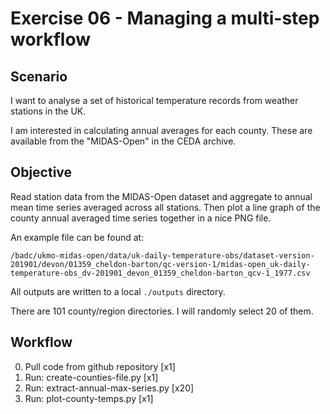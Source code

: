 # Exercise 06 - Managing a multi-step workflow 

## Scenario

I want to analyse a set of historical temperature records from weather stations in the UK. 

I am interested in calculating annual averages for each county. These are available from the "MIDAS-Open" in the CEDA archive.

## Objective

Read station data from the MIDAS-Open dataset and aggregate to annual mean time series averaged across all stations. 
Then plot a line graph of the county annual averaged time series together in a nice PNG file.

An example file can be found at:

`/badc/ukmo-midas-open/data/uk-daily-temperature-obs/dataset-version-201901/devon/01359_cheldon-barton/qc-version-1/midas-open_uk-daily-temperature-obs_dv-201901_devon_01359_cheldon-barton_qcv-1_1977.csv`

All outputs are written to a local `./outputs` directory.

There are 101 county/region directories. I will randomly select 20 of them.

## Workflow

 0. Pull code from github repository [x1]
 1. Run: create-counties-file.py [x1]
 2. Run: extract-annual-max-series.py [x20]
 3. Run: plot-county-temps.py [x1]

